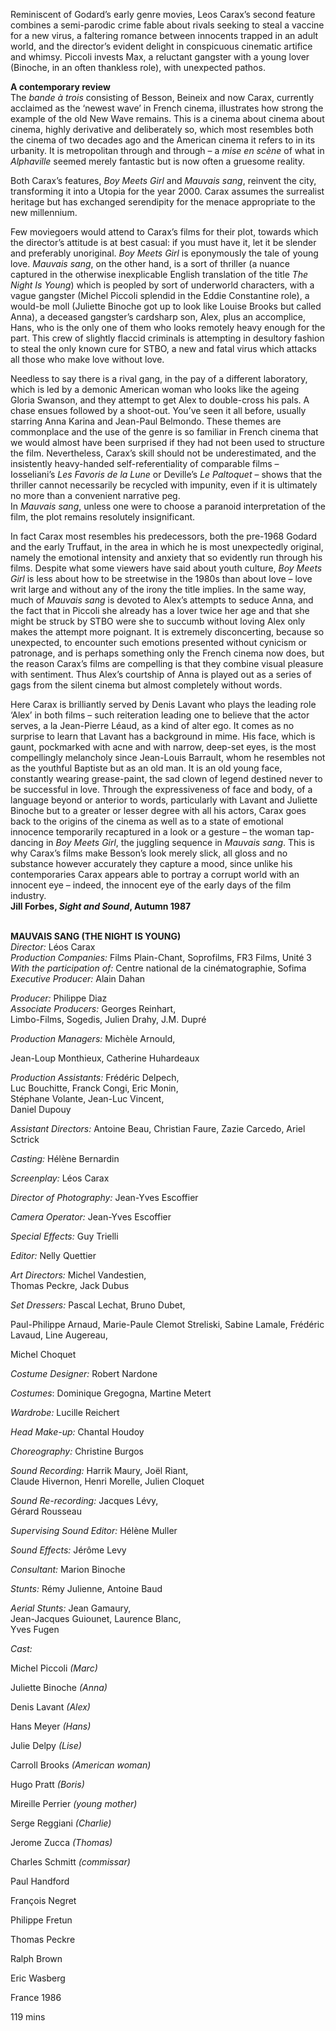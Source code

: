 
Reminiscent of Godard’s early genre movies, Leos Carax’s second feature combines a semi-parodic crime fable about rivals seeking to steal a vaccine for a new virus, a faltering romance between innocents trapped in an adult world, and the director’s evident delight in conspicuous cinematic artifice and whimsy. Piccoli invests Max, a reluctant gangster with a young lover (Binoche, in an often thankless role), with unexpected pathos.

**A contemporary review**  
The _bande à trois_ consisting of Besson, Beineix and now Carax, currently acclaimed as the ‘newest wave’ in French cinema, illustrates how strong the example of the old New Wave remains. This is a cinema about cinema about cinema, highly derivative and deliberately so, which most resembles both the cinema of two decades ago and the American cinema it refers to in its urbanity. It is metropolitan through and through – a _mise en scène_ of what in _Alphaville_ seemed merely fantastic but is now often a gruesome reality.

Both Carax’s features, _Boy Meets Girl_ and _Mauvais sang_, reinvent the city, transforming it into a Utopia for the year 2000. Carax assumes the surrealist heritage but has exchanged serendipity for the menace appropriate to the new millennium.

Few moviegoers would attend to Carax’s films for their plot, towards which the director’s attitude is at best casual: if you must have it, let it be slender and preferably unoriginal. _Boy Meets Girl_ is eponymously the tale of young love. _Mauvais sang_, on the other hand, is a sort of thriller (a nuance captured in the otherwise inexplicable English translation of the title _The Night Is Young_) which is peopled by sort of underworld characters, with a vague gangster (Michel Piccoli splendid in the Eddie Constantine role), a would-be moll (Juliette Binoche got up to look like Louise Brooks but called Anna), a deceased gangster’s cardsharp son, Alex, plus an accomplice, Hans, who is the only one of them who looks remotely heavy enough for the part. This crew of slightly flaccid criminals is attempting in desultory fashion to steal the only known cure for STBO, a new and fatal virus which attacks all those who make love  without love.

Needless to say there is a rival gang, in the pay of a different laboratory, which is led by a demonic American woman who looks like the ageing Gloria Swanson, and they attempt to get Alex to double-cross his pals. A chase ensues followed by a shoot-out. You’ve seen it all before, usually starring Anna Karina and Jean-Paul Belmondo. These themes are commonplace and the use of the genre is so familiar in French cinema that we would almost have been surprised if they had not been used to structure the film. Nevertheless, Carax’s skill should not be underestimated, and the insistently heavy-handed self-referentiality of comparable films – Iosseliani’s _Les Favoris de la Lune_ or Deville’s _Le Paltoquet_ – shows that the thriller cannot necessarily be recycled with impunity, even if it is ultimately no more than a convenient narrative peg.  
In _Mauvais sang_, unless one were to choose a paranoid interpretation of the film, the plot remains resolutely insignificant.

In fact Carax most resembles his predecessors, both the pre-1968 Godard and the early Truffaut, in the area in which he is most unexpectedly original, namely the emotional intensity and anxiety that so evidently run through his films. Despite what some viewers have said about youth culture, _Boy Meets Girl_ is less about how to be streetwise in the 1980s than about love – love writ large and without any of the irony the title implies. In the same way, much of _Mauvais sang_ is devoted to Alex’s attempts to seduce Anna, and the fact that in Piccoli she already has a lover twice her age and that she might be struck by STBO were she to succumb without loving Alex only makes the attempt more poignant. It is extremely disconcerting, because so unexpected, to encounter such emotions presented without cynicism or patronage, and is perhaps something only the French cinema now does, but the reason Carax’s films are compelling is that they combine visual pleasure with sentiment. Thus Alex’s courtship of Anna is played out as a series of gags from the silent cinema but almost completely without words.

Here Carax is brilliantly served by Denis Lavant who plays the leading role ‘Alex’ in both films – such reiteration leading one to believe that the actor serves, a la Jean-Pierre Léaud, as a kind of alter ego. It comes as no surprise to learn that Lavant has a background in mime. His face, which is gaunt, pockmarked with acne and with narrow, deep-set eyes, is the most compellingly melancholy since Jean-Louis Barrault, whom he resembles not as the youthful Baptiste but as an old man. It is an old young face, constantly wearing grease-paint, the sad clown of legend destined never to be successful in love. Through the expressiveness of face and body, of a language beyond or anterior to words, particularly with Lavant and Juliette Binoche but to a greater or lesser degree with all his actors, Carax goes back to the origins of the cinema as well as to a state of emotional innocence temporarily recaptured in a look or a gesture – the woman tap-dancing in _Boy Meets Girl_, the juggling sequence in _Mauvais sang_. This is why Carax’s films make Besson’s look merely slick, all gloss and no substance however accurately they capture a mood, since unlike his contemporaries Carax appears able to portray a corrupt world with an innocent eye – indeed, the innocent eye of the early days of the film industry.  
**Jill Forbes, _Sight and Sound_, Autumn 1987**
<br><br>

**MAUVAIS SANG (THE NIGHT IS YOUNG)**<br>
_Director:_ Léos Carax<br>
_Production Companies:_ Films Plain-Chant, Soprofilms, FR3 Films, Unité 3<br>
_With the participation of:_  Centre national de la cinématographie, Sofima<br>
_Executive Producer:_ Alain Dahan<br>

_Producer:_ Philippe Diaz<br>
_Associate Producers:_ Georges Reinhart,  
Limbo-Films, Sogedis, Julien Drahy, J.M. Dupré<br>

_Production Managers:_ Michèle Arnould,

Jean-Loup Monthieux, Catherine Huhardeaux<br>

_Production Assistants:_ Frédéric Delpech,  
Luc Bouchitte, Franck Congi, Eric Monin,  
Stéphane Volante, Jean-Luc Vincent,  
Daniel Dupouy<br>

_Assistant Directors:_ Antoine Beau, Christian Faure, Zazie Carcedo, Ariel Sctrick<br>

_Casting:_ Hélène Bernardin<br>

_Screenplay:_ Léos Carax<br>

_Director of Photography:_ Jean-Yves Escoffier<br>

_Camera Operator:_ Jean-Yves Escoffier<br>

_Special Effects:_ Guy Trielli<br>

_Editor:_ Nelly Quettier<br>

_Art Directors:_ Michel Vandestien,  
Thomas Peckre, Jack Dubus<br>

_Set Dressers:_ Pascal Lechat, Bruno Dubet,

Paul-Philippe Arnaud, Marie-Paule Clemot Streliski, Sabine Lamale, Frédéric Lavaud, Line Augereau,

Michel Choquet<br>

_Costume Designer:_ Robert Nardone<br>

_Costumes_: Dominique Gregogna, Martine Metert<br>

_Wardrobe:_ Lucille Reichert<br>

_Head Make-up:_ Chantal Houdoy<br>

_Choreography:_ Christine Burgos<br>

_Sound Recording:_ Harrik Maury, Joël Riant,  
Claude Hivernon, Henri Morelle, Julien Cloquet<br>

_Sound Re-recording:_ Jacques Lévy,  
Gérard Rousseau<br>

_Supervising Sound Editor:_ Hélène Muller<br>

_Sound Effects:_ Jérôme Levy<br>

_Consultant:_ Marion Binoche<br>

_Stunts:_ Rémy Julienne, Antoine Baud<br>

_Aerial Stunts:_ Jean Gamaury,  
Jean-Jacques Guiounet, Laurence Blanc,  
Yves Fugen<br>

_Cast:_<br>

Michel Piccoli _(Marc)_<br>

Juliette Binoche _(Anna)_<br>

Denis Lavant _(Alex)_<br>

Hans Meyer _(Hans)_<br>

Julie Delpy _(Lise)_<br>

Carroll Brooks _(American woman)_<br>

Hugo Pratt _(Boris)_<br>

Mireille Perrier _(young mother)_<br>

Serge Reggiani _(Charlie)_<br>

Jerome Zucca _(Thomas)_<br>

Charles Schmitt _(commissar)_<br>

Paul Handford<br>

François Negret<br>

Philippe Fretun<br>

Thomas Peckre<br>

Ralph Brown<br>

Eric Wasberg<br>

France 1986<br>

119 mins<br>
<br>
<!--stackedit_data:
eyJoaXN0b3J5IjpbNzI5ODIyMTU0XX0=
-->